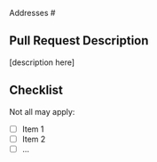 Addresses #

## Pull Request Description

[description here]

## Checklist

Not all may apply:

- [ ] Item 1
- [ ] Item 2
- [ ] ...
